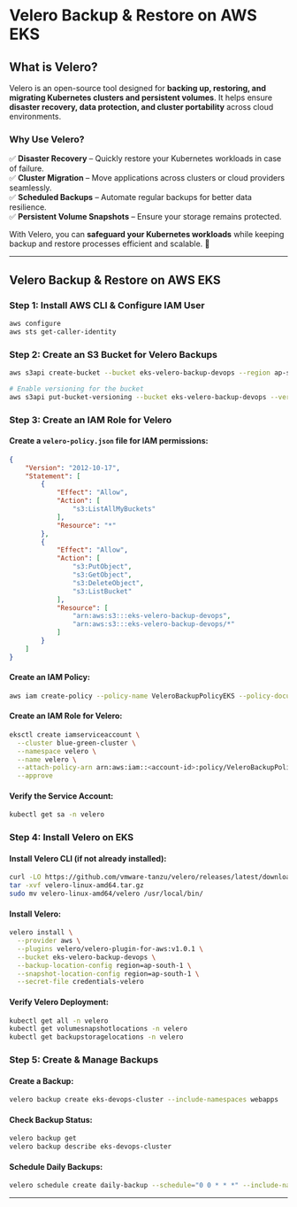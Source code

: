 # Velero Backup & Restore on AWS EKS

## What is Velero?
Velero is an open-source tool designed for **backing up, restoring, and migrating Kubernetes clusters and persistent volumes**. It helps ensure **disaster recovery, data protection, and cluster portability** across cloud environments.

### Why Use Velero?
✅ **Disaster Recovery** – Quickly restore your Kubernetes workloads in case of failure.  
✅ **Cluster Migration** – Move applications across clusters or cloud providers seamlessly.  
✅ **Scheduled Backups** – Automate regular backups for better data resilience.  
✅ **Persistent Volume Snapshots** – Ensure your storage remains protected.  

With Velero, you can **safeguard your Kubernetes workloads** while keeping backup and restore processes efficient and scalable. 🚀

---

## Velero Backup & Restore on AWS EKS

### Step 1: Install AWS CLI & Configure IAM User
```sh
aws configure
aws sts get-caller-identity
```

### Step 2: Create an S3 Bucket for Velero Backups
```sh
aws s3api create-bucket --bucket eks-velero-backup-devops --region ap-south-1 --create-bucket-configuration LocationConstraint=ap-south-1

# Enable versioning for the bucket
aws s3api put-bucket-versioning --bucket eks-velero-backup-devops --versioning-configuration Status=Enabled
```

### Step 3: Create an IAM Role for Velero
#### Create a `velero-policy.json` file for IAM permissions:
```json
{
    "Version": "2012-10-17",
    "Statement": [
        {
            "Effect": "Allow",
            "Action": [
                "s3:ListAllMyBuckets"
            ],
            "Resource": "*"
        },
        {
            "Effect": "Allow",
            "Action": [
                "s3:PutObject",
                "s3:GetObject",
                "s3:DeleteObject",
                "s3:ListBucket"
            ],
            "Resource": [
                "arn:aws:s3:::eks-velero-backup-devops",
                "arn:aws:s3:::eks-velero-backup-devops/*"
            ]
        }
    ]
}
```

#### Create an IAM Policy:
```sh
aws iam create-policy --policy-name VeleroBackupPolicyEKS --policy-document file://velero-policy.json
```

#### Create an IAM Role for Velero:
```sh
eksctl create iamserviceaccount \
  --cluster blue-green-cluster \
  --namespace velero \
  --name velero \
  --attach-policy-arn arn:aws:iam::<account-id>:policy/VeleroBackupPolicyEKS \
  --approve
```

#### Verify the Service Account:
```sh
kubectl get sa -n velero
```

### Step 4: Install Velero on EKS
#### Install Velero CLI (if not already installed):
```sh
curl -LO https://github.com/vmware-tanzu/velero/releases/latest/download/velero-linux-amd64.tar.gz
tar -xvf velero-linux-amd64.tar.gz
sudo mv velero-linux-amd64/velero /usr/local/bin/
```

#### Install Velero:
```sh
velero install \
  --provider aws \
  --plugins velero/velero-plugin-for-aws:v1.0.1 \
  --bucket eks-velero-backup-devops \
  --backup-location-config region=ap-south-1 \
  --snapshot-location-config region=ap-south-1 \
  --secret-file credentials-velero
```

#### Verify Velero Deployment:
```sh
kubectl get all -n velero
kubectl get volumesnapshotlocations -n velero
kubectl get backupstoragelocations -n velero
```

### Step 5: Create & Manage Backups
#### Create a Backup:
```sh
velero backup create eks-devops-cluster --include-namespaces webapps
```
#### Check Backup Status:
```sh
velero backup get
velero backup describe eks-devops-cluster
```
#### Schedule Daily Backups:
```sh
velero schedule create daily-backup --schedule="0 0 * * *" --include-namespaces default
```

---
